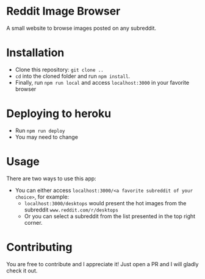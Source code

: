 # Reddit Image Browser

A small website to browse images posted on any subreddit.

# Installation

+ Clone this repository: `git clone ..`
+ `cd` into the cloned folder and run `npm install`.
+ Finally, run `npm run local` and access `localhost:3000` in your favorite browser

# Deploying to heroku

* Run `npm run deploy`
* You may need to change

# Usage

There are two ways to use this app:
+ You can either access `localhost:3000/<a favorite subreddit of your choice>`, for example:
  + `localhost:3000/desktops` would present the hot images from the subreddit
  `www.reddit.com/r/desktops`
  + Or you can select a subreddit from the list presented in the top right corner.

# Contributing

You are free to contribute and I appreciate it! Just open a PR and I will gladly check it out.
